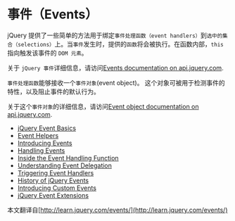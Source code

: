 # 事件（Events）

jQuery 提供了一些简单的方法用于绑定`事件处理函数（event handlers）`到`选中的集合（selections）`上。当`事件`发生时，提供的`函数`将会被执行。在函数内部，`this` 指向触发该事件的 `DOM 元素`。

关于 `jQuery 事件`详细信息，请访问[Events documentation on api.jquery.com](http://api.jquery.com/category/events/).

`事件处理函数`能够接收一个`事件对象`(event object)。 这个对象可被用于检测事件的特性，以及阻止事件的默认行为。

关于这个`事件对象`的详细信息，请访问[Event object documentation on api.jquery.com](http://api.jquery.com/category/events/event-object/).

- [jQuery Event Basics](http://learn.jquery.com/events/event-basics/)
- [Event Helpers](http://learn.jquery.com/events/event-helpers/)
- [Introducing Events](http://learn.jquery.com/events/introduction-to-events/)
- [Handling Events](http://learn.jquery.com/events/handling-events/)
- [Inside the Event Handling Function](http://learn.jquery.com/events/inside-event-handling-function/)
- [Understanding Event Delegation](http://learn.jquery.com/events/event-delegation/)
- [Triggering Event Handlers](http://learn.jquery.com/events/triggering-event-handlers/)
- [History of jQuery Events](http://learn.jquery.com/events/history-of-events/)
- [Introducing Custom Events](http://learn.jquery.com/events/introduction-to-custom-events/)
- [jQuery Event Extensions](http://learn.jquery.com/events/event-extensions/)

本文翻译自[http://learn.jquery.com/events/](http://learn.jquery.com/events/)